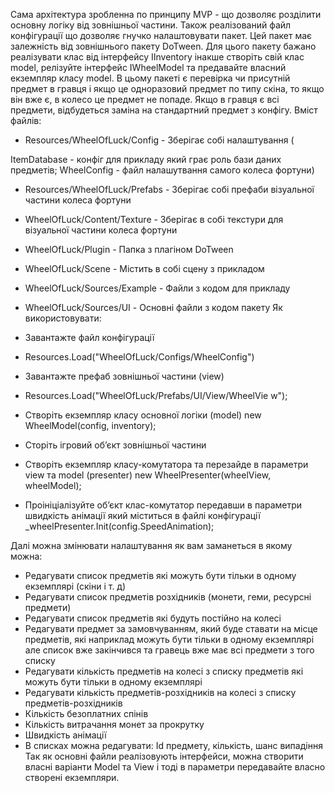Сама архітектура зробленна по принципу MVP - що дозволяє розділити основну логіку від
зовнішньої частини. Також реалізований файл конфігурації що дозволяє гнучко
налаштовувати пакет. Цей пакет має залежність від зовнішнього пакету DoTween. Для
цього пакету бажано реалізувати клас від інтерфейсу IInventory інакше створіть свій клас
model, релізуйте інтерфейс IWheelModel та предавайте власний екземпляр класу model. В
цьому пакеті є перевірка чи присутній предмет в гравця і якщо це одноразовий предмет по
типу скіна, то якщо він вже є, в колесо це предмет не попаде. Якщо в гравця є всі
предмети, відбудеться заміна на стандартний предмет з конфігу.
Вміст файлів:
- Resources/WheelOfLuck/Config - Зберігає собі налаштування (

ItemDatabase - конфіг для прикладу який грає роль бази даних предметів;
WheelConfig - файл налашутвання самого колеса фортуни)

- Resources/WheelOfLuck/Prefabs - Зберігає собі префаби візуальної частини
колеса фортуни
- WheelOfLuck/Content/Texture - Зберігає в собі текстури для візуальної частини
колеса фортуни
- WheelOfLuck/Plugin - Папка з плагіном DoTween
- WheelOfLuck/Scene - Містить в собі сцену з прикладом
- WheelOfLuck/Sources/Example - Файли з кодом для прикладу
- WheelOfLuck/Sources/UI - Основні файли з кодом пакету
Як використовувати:
- Завантажте файл конфігурації
- Resources.Load<WheelConfig>("WheelOfLuck/Configs/WheelConfig")
- Завантажте префаб зовнішньої частини (view)
- Resources.Load<WheelView>("WheelOfLuck/Prefabs/UI/View/WheelVie
w");

- Створіть екземпляр класу основної логіки (model)
  new WheelModel(config, inventory);
  
- Сторіть ігровий об’єкт зовнішньої частини
- Створіть екземпляр класу-комутатора та перезайде в параметри view та model
(presenter)
  new WheelPresenter(wheelView, wheelModel);

- Проініціалізуйте об’єкт клас-комутатор передавши в параметри швидкість анімації
який міститься в файлі конфігурації
  _wheelPresenter.Init(config.SpeedAnimation);
  
Далі можна змінювати налаштування як вам заманеться в якому можна:
- Редагувати список предметів які можуть бути тільки в одному екземплярі
(скіни і т. д)
- Редагувати список предметів розхідників (монети, геми, ресурсні предмети)
- Редагувати список предметів які будуть постійно на колесі
- Редагувати предмет за замовчуванням, який буде ставати на місце
предметів, які наприклад можуть бути тільки в одному екземплярі але список
вже закінчився та гравець вже має всі предмети з того списку
- Редагувати кількість предметів на колесі з списку предметів які можуть бути
тільки в одному екземплярі
- Редагувати кількість предметів-розхідників на колесі з списку
предметів-розхідників
- Кількість безоплатних спінів
- Кількість витрачання монет за прокрутку
- Швидкість анімації
- В списках можна редагувати: Id предмету, кількість, шанс випадіння
Так як основні файли реалізовують інтерфейси, можна створити власні
варіанти Model та View і тоді в параметри передавайте власно створені
екземпляри.
